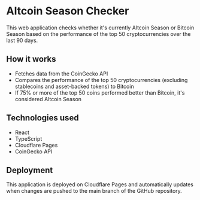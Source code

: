 # Altcoin Season Checker

This web application checks whether it's currently Altcoin Season or Bitcoin Season based on the performance of the top 50 cryptocurrencies over the last 90 days.

## How it works

- Fetches data from the CoinGecko API
- Compares the performance of the top 50 cryptocurrencies (excluding stablecoins and asset-backed tokens) to Bitcoin
- If 75% or more of the top 50 coins performed better than Bitcoin, it's considered Altcoin Season

## Technologies used

- React
- TypeScript
- Cloudflare Pages
- CoinGecko API

## Deployment

This application is deployed on Cloudflare Pages and automatically updates when changes are pushed to the main branch of the GitHub repository.